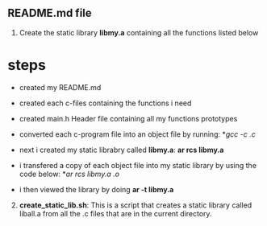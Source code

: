 ## README.md file

1. Create the static library **libmy.a** containing all the functions listed below
# steps
* created my README.md
* created each c-files containing the functions i need
* created main.h Header file containing all my functions prototypes
* converted each c-program file into an object file by running: **gcc -c *.c**
* next i created my static librabry called **libmy.a**:
		 **ar rcs libmy.a**

* i transfered a copy of each object file into my static library by using the code below:
		**ar rcs libmy.a *.o**

* i then viewed the library by doing **ar -t libmy.a**


2. **create_static_lib.sh**: This is a script that creates a static library called liball.a from all the .c files that are in the current directory.
